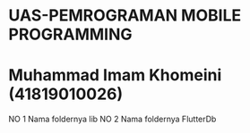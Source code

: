 # UAS-PEMROGRAMAN MOBILE PROGRAMMING 
# Muhammad Imam Khomeini (41819010026)
NO 1 Nama foldernya lib
NO 2 Nama foldernya FlutterDb
